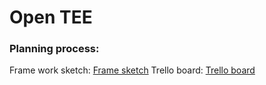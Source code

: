 # Open TEE

### Planning process:
Frame work sketch:
[Frame sketch](https://drive.google.com/file/d/1yNm_zGeoSQ-pEE0-nWPYEFfXQL51IKhB/view?usp=sharing)
Trello board:
[Trello  board](https://drive.google.com/file/d/1MPRaplN67msdIJ37Lup3Yk3cw8G6P_g4/view?usp=sharing)
